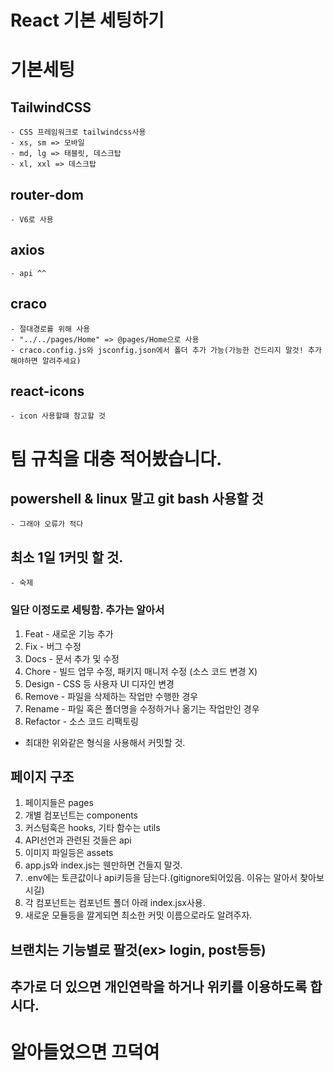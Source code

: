 # React 기본 세팅하기

# 기본세팅

## TailwindCSS

    - CSS 프레임워크로 tailwindcss사용
    - xs, sm => 모바일
    - md, lg => 태블릿, 데스크탑
    - xl, xxl => 데스크탑

## router-dom

    - V6로 사용

## axios

    - api ^^

## craco

    - 절대경로를 위해 사용
    - "../../pages/Home" => @pages/Home으로 사용
    - craco.config.js와 jsconfig.json에서 폴더 추가 가능(가능한 건드리지 말것! 추가해야하면 알려주세요)

## react-icons

    - icon 사용할떄 참고할 것

# 팀 규칙을 대충 적어봤습니다.

## powershell & linux 말고 git bash 사용할 것

    - 그래야 오류가 적다

## 최소 1일 1커밋 할 것.

    - 숙제

### 일단 이정도로 세팅함. 추가는 알아서

1. Feat - 새로운 기능 추가
2. Fix - 버그 수정
3. Docs - 문서 추가 및 수정
4. Chore - 빌드 업무 수정, 패키지 매니저 수정 (소스 코드 변경 X)
5. Design - CSS 등 사용자 UI 디자인 변경
6. Remove - 파일을 삭제하는 작업만 수행한 경우
7. Rename - 파일 혹은 폴더명을 수정하거나 옮기는 작업만인 경우
8. Refactor - 소스 코드 리팩토링

- 최대한 위와같은 형식을 사용해서 커밋할 것.

## 페이지 구조

1. 페이지들은 pages
2. 개별 컴포넌트는 components
3. 커스텀훅은 hooks, 기타 함수는 utils
4. API선언과 관련된 것들은 api
5. 이미지 파일등은 assets
6. app.js와 index.js는 웬만하면 건들지 말것.
7. .env에는 토큰값이나 api키등을 담는다.(gitignore되어있음. 이유는 알아서 찾아보시길)
8. 각 컴포넌트는 컴포넌트 폴더 아래 index.jsx사용.
9. 새로운 모듈등을 깔게되면 최소한 커밋 이름으로라도 알려주자.

## 브랜치는 기능별로 팔것(ex> login, post등등)

## 추가로 더 있으면 개인연락을 하거나 위키를 이용하도록 합시다.

# 알아들었으면 끄덕여
